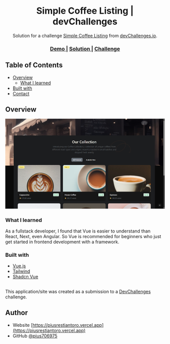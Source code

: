 <h1 align="center">Simple Coffee Listing | devChallenges</h1>

<div align="center">
   Solution for a challenge <a href="https://devchallenges.io/challenge/simple-coffee-listing" target="_blank">Simple Coffee Listing</a> from <a href="http://devchallenges.io" target="_blank">devChallenges.io</a>.
</div>

<div align="center">
  <h3>
    <a href="{https://coffee-listing-cyan.vercel.app/}">
      Demo 
    </a>
    <span> | </span>
    <a href="{https://github.com/pius706975/devchallenges-simple-coffee-listing}">
      Solution
    </a>
    <span> | </span>
    <a href="https://devchallenges.io/challenge/simple-coffee-listing">
      Challenge
    </a>
  </h3>
</div>

## Table of Contents

- [Overview](#overview)
  - [What I learned](#what-i-learned)
- [Built with](#built-with)
- [Contact](#author)

## Overview

![screenshot](preview.png)

### What I learned
As a fullstack developer, I found that Vue is easier to understand than React, Next, even Angular. So Vue is recommended for beginners who just get started in frontend development with a framework.

### Built with
- [Vue.js](https://vuejs.org/)
- [Tailwind](https://tailwindcss.com/)
- [Shadcn Vue](https://www.shadcn-vue.com)
##

This application/site was created as a submission to a [DevChallenges](https://devchallenges.io/challenges-dashboard) challenge.

## Author

- Website [https://piusrestiantoro.vercel.app](https://piusrestiantoro.vercel.app)
- GitHub [@pius706975](https://github.com/pius706975)

